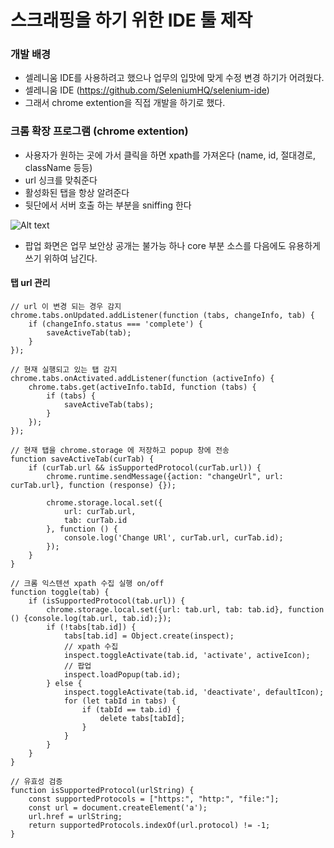 # 스크래핑을 하기 위한 IDE 툴 제작

### 개발 배경
- 셀레니움 IDE를 사용하려고 했으나 업무의 입맛에 맞게 수정 변경 하기가 어려웠다.
- 셀레니움 IDE (https://github.com/SeleniumHQ/selenium-ide)
- 그래서 chrome extention을 직접 개발을 하기로 했다.  


### 크롬 확장 프로그램 (chrome extention)
- 사용자가 원하는 곳에 가서 클릭을 하면 xpath를 가져온다 (name, id, 절대경로, className 등등)
- url 싱크를 맞춰준다
- 활성화된 탭을 항상 알려준다
- 뒷단에서 서버 호출 하는 부분을 sniffing 한다 



![Alt text](https://github.com/Nasil/youToo.github.io/blob/master/Project/Scrape/url.png "Optional title")

- 팝업 화면은 업무 보안상 공개는 불가능 하나 core 부분 소스를 다음에도 유용하게 쓰기 위하여 남긴다.


#### 탭 url 관리
```
// url 이 변경 되는 경우 감지
chrome.tabs.onUpdated.addListener(function (tabs, changeInfo, tab) {
    if (changeInfo.status === 'complete') {
        saveActiveTab(tab);
    }
});

// 현재 실행되고 있는 탭 감지
chrome.tabs.onActivated.addListener(function (activeInfo) {
    chrome.tabs.get(activeInfo.tabId, function (tabs) {
        if (tabs) {
            saveActiveTab(tabs);
        }
    });
});

// 현재 탭을 chrome.storage 에 저장하고 popup 창에 전송 
function saveActiveTab(curTab) {
    if (curTab.url && isSupportedProtocol(curTab.url)) {
        chrome.runtime.sendMessage({action: "changeUrl", url: curTab.url}, function (response) {});

        chrome.storage.local.set({
            url: curTab.url,
            tab: curTab.id
        }, function () {
            console.log('Change URl', curTab.url, curTab.id);
        });
    }
}

// 크롬 익스텐션 xpath 수집 실행 on/off
function toggle(tab) {
    if (isSupportedProtocol(tab.url)) {
        chrome.storage.local.set({url: tab.url, tab: tab.id}, function () {console.log(tab.url, tab.id);});
        if (!tabs[tab.id]) {
            tabs[tab.id] = Object.create(inspect);
            // xpath 수집
            inspect.toggleActivate(tab.id, 'activate', activeIcon);
            // 팝업
            inspect.loadPopup(tab.id);
        } else {
            inspect.toggleActivate(tab.id, 'deactivate', defaultIcon);
            for (let tabId in tabs) {
                if (tabId == tab.id) {
                    delete tabs[tabId];
                }
            }
        }
    }
}

// 유효성 검증
function isSupportedProtocol(urlString) {
    const supportedProtocols = ["https:", "http:", "file:"];
    const url = document.createElement('a');
    url.href = urlString;
    return supportedProtocols.indexOf(url.protocol) != -1;
}
```
